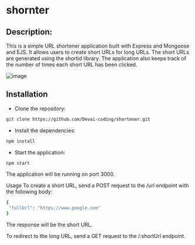 # shornter
## Description:

This is a simple URL shortener application built with Express and Mongoose and EJS. It allows users to create short URLs for long URLs. The short URLs are generated using the shortid library. The application also keeps track of the number of times each short URL has been clicked.

![image](https://github.com/Devai-coding/shornter/assets/113947156/b1fa2131-2864-4533-a401-9d01d0287108)


## Installation
* Clone the repository:
 ```sh
git clone https://github.com/Devai-coding/shortener.git
```
* Install the dependencies:
 ```sh
npm install
```
* Start the application:
 ```sh
npm start
```
The application will be running on port 3000.

Usage
To create a short URL, send a POST request to the /url endpoint with the following body:
 ```sh
{
  "fullUrl": "https://www.google.com"
}
```

The response will be the short URL.

To redirect to the long URL, send a GET request to the /:shortUrl endpoint.
